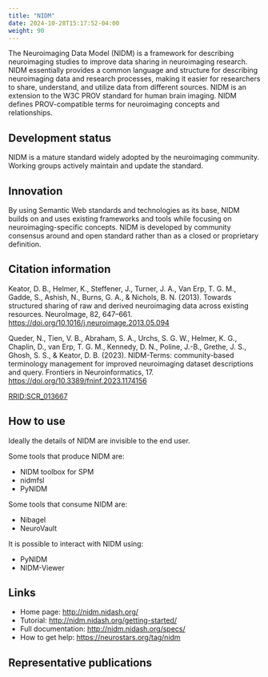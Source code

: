 ```yaml
---
title: "NIDM"
date: 2024-10-28T15:17:52-04:00
weight: 90
---
```


The Neuroimaging Data Model (NIDM) is a framework for describing neuroimaging studies to improve data sharing in neuroimaging research.  NIDM essentially provides a common language and structure for describing neuroimaging data and research processes, making it easier for researchers to share, understand, and utilize data from different sources.  NIDM is an extension to the W3C PROV standard for human brain imaging.  NIDM defines PROV-compatible terms for neuroimaging concepts and relationships. 

## Development status

NIDM is a mature standard widely adopted by the neuroimaging community.  Working groups actively maintain and update the standard.

## Innovation

By using Semantic Web standards and technologies as its base, NIDM builds on and uses existing frameworks and tools while focusing on neuroimaging-specific concepts.  NIDM is developed by community consensus around and open standard rather than as a closed or proprietary definition.

## Citation information

Keator, D. B., Helmer, K., Steffener, J., Turner, J. A., Van Erp, T. G. M., Gadde, S., Ashish, N., Burns, G. A., & Nichols, B. N. (2013). Towards structured sharing of raw and derived neuroimaging data across existing resources. NeuroImage, 82, 647–661. https://doi.org/10.1016/j.neuroimage.2013.05.094

Queder, N., Tien, V. B., Abraham, S. A., Urchs, S. G. W., Helmer, K. G., Chaplin, D., van Erp, T. G. M., Kennedy, D. N., Poline, J.-B., Grethe, J. S., Ghosh, S. S., & Keator, D. B. (2023). NIDM-Terms: community-based terminology management for improved neuroimaging dataset descriptions and query. Frontiers in Neuroinformatics, 17. https://doi.org/10.3389/fninf.2023.1174156

[RRID:SCR_013667](https://scicrunch.org/resolver/RRID:SCR_013667)

## How to use

Ideally the details of NIDM are invisible to the end user.

Some tools that produce NIDM are:

- NIDM toolbox for SPM
- nidmfsl
- PyNIDM

Some tools that consume NIDM are:

- Nibagel
- NeuroVault

It is possible to interact with NIDM using:

- PyNIDM
- NIDM-Viewer

## Links

- Home page: http://nidm.nidash.org/
- Tutorial: http://nidm.nidash.org/getting-started/
- Full documentation: http://nidm.nidash.org/specs/
- How to get help: https://neurostars.org/tag/nidm

## Representative publications
